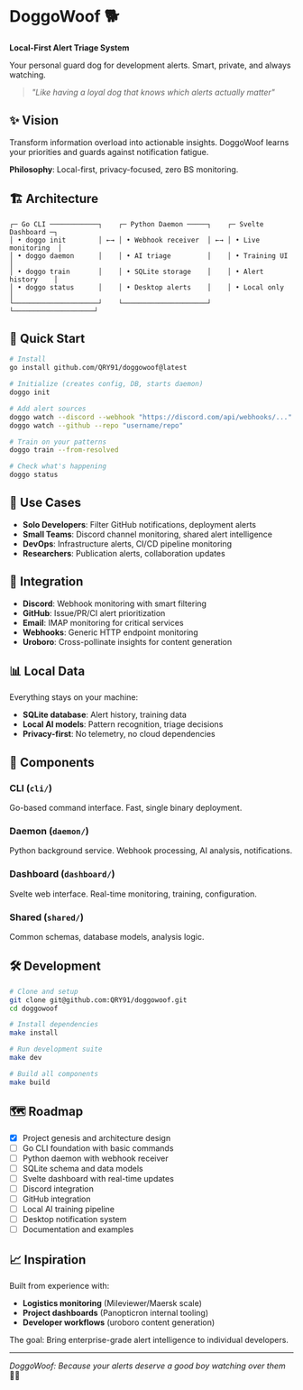 # DoggoWoof 🐕

**Local-First Alert Triage System**

Your personal guard dog for development alerts. Smart, private, and always watching.

> *"Like having a loyal dog that knows which alerts actually matter"*

## ✨ Vision

Transform information overload into actionable insights. DoggoWoof learns your priorities and guards against notification fatigue.

**Philosophy**: Local-first, privacy-focused, zero BS monitoring.

## 🏗️ Architecture

```
┌─ Go CLI ────────────┐    ┌─ Python Daemon ─────┐    ┌─ Svelte Dashboard ─┐
│ • doggo init        │ ←→ │ • Webhook receiver  │ ←→ │ • Live monitoring  │
│ • doggo daemon      │    │ • AI triage         │    │ • Training UI      │
│ • doggo train       │    │ • SQLite storage    │    │ • Alert history    │
│ • doggo status      │    │ • Desktop alerts    │    │ • Local only       │
└─────────────────────┘    └─────────────────────┘    └────────────────────┘
```

## 🚀 Quick Start

```bash
# Install
go install github.com/QRY91/doggowoof@latest

# Initialize (creates config, DB, starts daemon)
doggo init

# Add alert sources  
doggo watch --discord --webhook "https://discord.com/api/webhooks/..."
doggo watch --github --repo "username/repo"

# Train on your patterns
doggo train --from-resolved

# Check what's happening
doggo status
```

## 🎯 Use Cases

- **Solo Developers**: Filter GitHub notifications, deployment alerts
- **Small Teams**: Discord channel monitoring, shared alert intelligence  
- **DevOps**: Infrastructure alerts, CI/CD pipeline monitoring
- **Researchers**: Publication alerts, collaboration updates

## 🔧 Integration

- **Discord**: Webhook monitoring with smart filtering
- **GitHub**: Issue/PR/CI alert prioritization
- **Email**: IMAP monitoring for critical services
- **Webhooks**: Generic HTTP endpoint monitoring
- **Uroboro**: Cross-pollinate insights for content generation

## 📊 Local Data

Everything stays on your machine:
- **SQLite database**: Alert history, training data
- **Local AI models**: Pattern recognition, triage decisions
- **Privacy-first**: No telemetry, no cloud dependencies

## 🎨 Components

### CLI (`cli/`)
Go-based command interface. Fast, single binary deployment.

### Daemon (`daemon/`) 
Python background service. Webhook processing, AI analysis, notifications.

### Dashboard (`dashboard/`)
Svelte web interface. Real-time monitoring, training, configuration.

### Shared (`shared/`)
Common schemas, database models, analysis logic.

## 🛠️ Development

```bash
# Clone and setup
git clone git@github.com:QRY91/doggowoof.git
cd doggowoof

# Install dependencies
make install

# Run development suite
make dev

# Build all components
make build
```

## 🗺️ Roadmap

- [x] Project genesis and architecture design
- [ ] Go CLI foundation with basic commands
- [ ] Python daemon with webhook receiver
- [ ] SQLite schema and data models
- [ ] Svelte dashboard with real-time updates
- [ ] Discord integration
- [ ] GitHub integration
- [ ] Local AI training pipeline
- [ ] Desktop notification system
- [ ] Documentation and examples

## 📈 Inspiration

Built from experience with:
- **Logistics monitoring** (Mileviewer/Maersk scale)
- **Project dashboards** (Panopticron internal tooling)
- **Developer workflows** (uroboro content generation)

The goal: Bring enterprise-grade alert intelligence to individual developers.

---

*DoggoWoof: Because your alerts deserve a good boy watching over them* 🐕‍🦺 